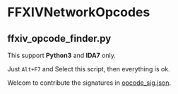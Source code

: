 # FFXIVNetworkOpcodes

## ffxiv_opcode_finder.py

This support **Python3** and **IDA7** only.

Just `Alt+F7` and Select this script, then everything is ok.

Welcom to contribute the signatures in [opcode_sig.json](https://github.com/gamous/FFXIVNetworkOpcode/blob/main/signatures.json).